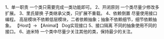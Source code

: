 1、单一职责
 	一个类只需要完成一类功能即可。
2、开闭原则
 	一个类尽量少修改多扩展。
3、里氏替换
 	子类继承父类，只扩展不重载。
4、依赖倒置
 	尽量使用接口编程。
 	高层模块不依赖低层模块，二者依赖抽象；抽象不依赖细节，细节依赖抽象。
   	【Host】-> 【Animal】
      	Dog实现接口
5、接口隔离
 	不同的抽象使用不同的接口。
6、迪米特
	 一个类中尽量少关注其他的类，保持最少的关注。